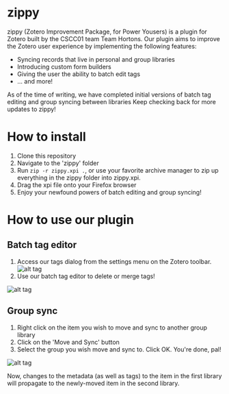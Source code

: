 # zippy
zippy (Zotero Improvement Package, for Power Yousers) is a plugin for Zotero built by the CSCC01 team Team Hortons.
Our plugin aims to improve the Zotero user experience by implementing the following features:

* Syncing records that live in personal and group libraries
* Introducing custom form builders
* Giving the user the ability to batch edit tags
* ... and more!

As of the time of writing, we have completed initial versions of batch tag editing and group syncing between libraries
Keep checking back for more updates to zippy!

# How to install
1. Clone this repository
2. Navigate to the 'zippy' folder
3. Run ```zip -r zippy.xpi .```, or use your favorite archive manager to zip up everything in the zippy folder into zippy.xpi.
4. Drag the xpi file onto your Firefox browser
5. Enjoy your newfound powers of batch editing and group syncing!

# How to use our plugin
## Batch tag editor
1. Access our tags dialog from the settings menu on the Zotero toolbar.
![alt tag](http://i.imgur.com/za1dJ9B.png)
2. Use our batch tag editor to delete or merge tags!

![alt tag](http://i.imgur.com/ammwq4t.png)


## Group sync
1. Right click on the item you wish to move and sync to another group library
2. Click on the 'Move and Sync' button
3. Select the group you wish move and sync to. Click OK. You're done, pal!

![alt tag](http://i.imgur.com/RTM0LXu.png?2)

Now, changes to the metadata (as well as tags) to the item in the first library 
will propagate to the newly-moved item in the second library.


